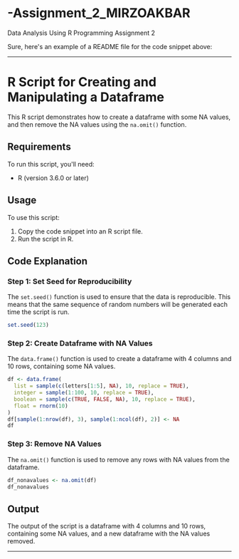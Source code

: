 # -Assignment_2_MIRZOAKBAR
Data Analysis Using R Programming  Assignment 2


Sure, here's an example of a README file for the code snippet above:

---

# R Script for Creating and Manipulating a Dataframe

This R script demonstrates how to create a dataframe with some NA values, and then remove the NA values using the `na.omit()` function.

## Requirements

To run this script, you'll need:

- R (version 3.6.0 or later)

## Usage

To use this script:

1. Copy the code snippet into an R script file.
2. Run the script in R.

## Code Explanation

### Step 1: Set Seed for Reproducibility

The `set.seed()` function is used to ensure that the data is reproducible. This means that the same sequence of random numbers will be generated each time the script is run.
```r
set.seed(123)
```
### Step 2: Create Dataframe with NA Values

The `data.frame()` function is used to create a dataframe with 4 columns and 10 rows, containing some NA values.
```r
df <- data.frame(
  list = sample(c(letters[1:5], NA), 10, replace = TRUE),
  integer = sample(1:100, 10, replace = TRUE),
  boolean = sample(c(TRUE, FALSE, NA), 10, replace = TRUE),
  float = rnorm(10)
)
df[sample(1:nrow(df), 3), sample(1:ncol(df), 2)] <- NA
df
```
### Step 3: Remove NA Values

The `na.omit()` function is used to remove any rows with NA values from the dataframe.
```r
df_nonavalues <- na.omit(df)
df_nonavalues
```
## Output

The output of the script is a dataframe with 4 columns and 10 rows, containing some NA values, and a new dataframe with the NA values removed.

---
